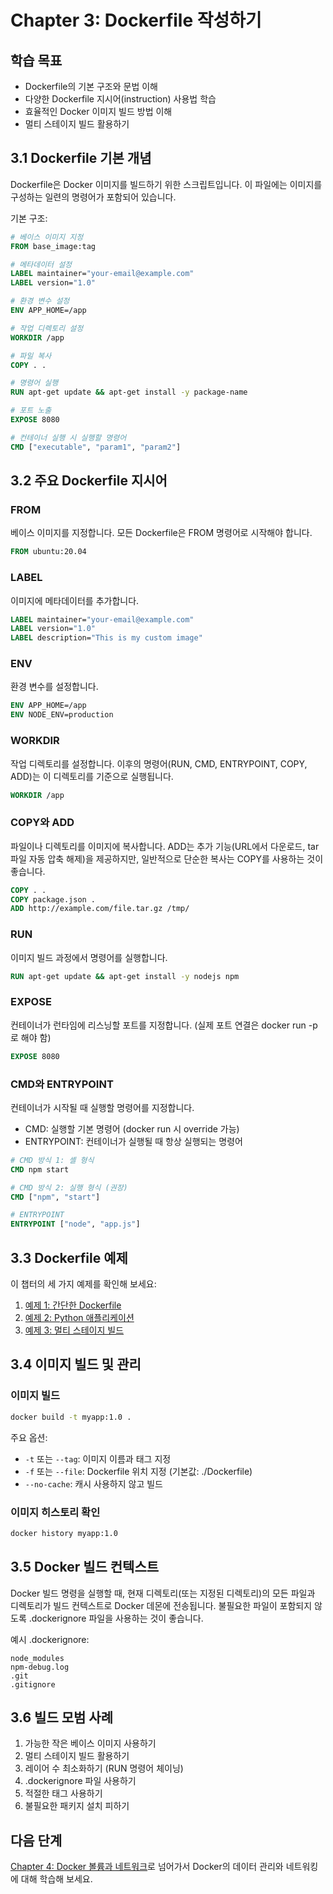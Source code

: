 # Chapter 3: Dockerfile 작성하기

## 학습 목표
- Dockerfile의 기본 구조와 문법 이해
- 다양한 Dockerfile 지시어(instruction) 사용법 학습
- 효율적인 Docker 이미지 빌드 방법 이해
- 멀티 스테이지 빌드 활용하기

## 3.1 Dockerfile 기본 개념

Dockerfile은 Docker 이미지를 빌드하기 위한 스크립트입니다. 이 파일에는 이미지를 구성하는 일련의 명령어가 포함되어 있습니다.

기본 구조:
```dockerfile
# 베이스 이미지 지정
FROM base_image:tag

# 메타데이터 설정
LABEL maintainer="your-email@example.com"
LABEL version="1.0"

# 환경 변수 설정
ENV APP_HOME=/app

# 작업 디렉토리 설정
WORKDIR /app

# 파일 복사
COPY . .

# 명령어 실행
RUN apt-get update && apt-get install -y package-name

# 포트 노출
EXPOSE 8080

# 컨테이너 실행 시 실행할 명령어
CMD ["executable", "param1", "param2"]
```

## 3.2 주요 Dockerfile 지시어

### FROM
베이스 이미지를 지정합니다. 모든 Dockerfile은 FROM 명령어로 시작해야 합니다.
```dockerfile
FROM ubuntu:20.04
```

### LABEL
이미지에 메타데이터를 추가합니다.
```dockerfile
LABEL maintainer="your-email@example.com"
LABEL version="1.0"
LABEL description="This is my custom image"
```

### ENV
환경 변수를 설정합니다.
```dockerfile
ENV APP_HOME=/app
ENV NODE_ENV=production
```

### WORKDIR
작업 디렉토리를 설정합니다. 이후의 명령어(RUN, CMD, ENTRYPOINT, COPY, ADD)는 이 디렉토리를 기준으로 실행됩니다.
```dockerfile
WORKDIR /app
```

### COPY와 ADD
파일이나 디렉토리를 이미지에 복사합니다. ADD는 추가 기능(URL에서 다운로드, tar 파일 자동 압축 해제)을 제공하지만, 일반적으로 단순한 복사는 COPY를 사용하는 것이 좋습니다.
```dockerfile
COPY . .
COPY package.json .
ADD http://example.com/file.tar.gz /tmp/
```

### RUN
이미지 빌드 과정에서 명령어를 실행합니다.
```dockerfile
RUN apt-get update && apt-get install -y nodejs npm
```

### EXPOSE
컨테이너가 런타임에 리스닝할 포트를 지정합니다. (실제 포트 연결은 docker run -p로 해야 함)
```dockerfile
EXPOSE 8080
```

### CMD와 ENTRYPOINT
컨테이너가 시작될 때 실행할 명령어를 지정합니다.
- CMD: 실행할 기본 명령어 (docker run 시 override 가능)
- ENTRYPOINT: 컨테이너가 실행될 때 항상 실행되는 명령어

```dockerfile
# CMD 방식 1: 셸 형식
CMD npm start

# CMD 방식 2: 실행 형식 (권장)
CMD ["npm", "start"]

# ENTRYPOINT
ENTRYPOINT ["node", "app.js"]
```

## 3.3 Dockerfile 예제

이 챕터의 세 가지 예제를 확인해 보세요:

1. [예제 1: 간단한 Dockerfile](./example1-simple/)
2. [예제 2: Python 애플리케이션](./example2-python-app/)
3. [예제 3: 멀티 스테이지 빌드](./example3-multi-stage/)

## 3.4 이미지 빌드 및 관리

### 이미지 빌드
```bash
docker build -t myapp:1.0 .
```

주요 옵션:
- `-t` 또는 `--tag`: 이미지 이름과 태그 지정
- `-f` 또는 `--file`: Dockerfile 위치 지정 (기본값: ./Dockerfile)
- `--no-cache`: 캐시 사용하지 않고 빌드

### 이미지 히스토리 확인
```bash
docker history myapp:1.0
```

## 3.5 Docker 빌드 컨텍스트

Docker 빌드 명령을 실행할 때, 현재 디렉토리(또는 지정된 디렉토리)의 모든 파일과 디렉토리가 빌드 컨텍스트로 Docker 데몬에 전송됩니다. 불필요한 파일이 포함되지 않도록 .dockerignore 파일을 사용하는 것이 좋습니다.

예시 .dockerignore:
```
node_modules
npm-debug.log
.git
.gitignore
```

## 3.6 빌드 모범 사례

1. 가능한 작은 베이스 이미지 사용하기
2. 멀티 스테이지 빌드 활용하기
3. 레이어 수 최소화하기 (RUN 명령어 체이닝)
4. .dockerignore 파일 사용하기
5. 적절한 태그 사용하기
6. 불필요한 패키지 설치 피하기

## 다음 단계
[Chapter 4: Docker 볼륨과 네트워크](../chapter4-volumes-networks/README.md)로 넘어가서 Docker의 데이터 관리와 네트워킹에 대해 학습해 보세요.
